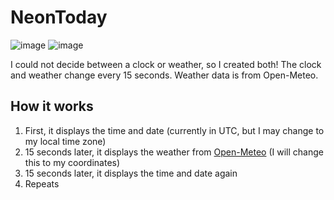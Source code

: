 # NeonToday
![image](https://github.com/user-attachments/assets/66714866-9f95-43c7-b552-c2c598c625fe)
![image](https://github.com/user-attachments/assets/c7af4aae-9f4e-4906-9954-48091a8e62ba)

I could not decide between a clock or weather, so I created both! The clock and weather change every 15 seconds. Weather data is from Open-Meteo.

## How it works
1. First, it displays the time and date (currently in UTC, but I may change to my local time zone)
2. 15 seconds later, it displays the weather from [Open-Meteo](https://open-meteo.com/) (I will change this to my coordinates)
3. 15 seconds later, it displays the time and date again
4. Repeats
